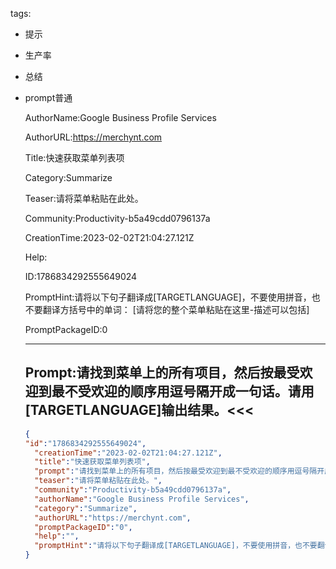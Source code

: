   tags: 
- 提示
- 生产率
- 总结
- prompt普通

  AuthorName:Google Business Profile Services

  AuthorURL:https://merchynt.com

  Title:快速获取菜单列表项

  Category:Summarize

  Teaser:请将菜单粘贴在此处。

  Community:Productivity-b5a49cdd0796137a

  CreationTime:2023-02-02T21:04:27.121Z

  Help:

  ID:1786834292555649024

  PromptHint:请将以下句子翻译成[TARGETLANGUAGE]，不要使用拼音，也不要翻译方括号中的单词：
[请将您的整个菜单粘贴在这里-描述可以包括]

  PromptPackageID:0

  ---

  ## Prompt:请找到菜单上的所有项目，然后按最受欢迎到最不受欢迎的顺序用逗号隔开成一句话。请用[TARGETLANGUAGE]输出结果。<<<

  ```json
  {
  "id":"1786834292555649024",
    "creationTime":"2023-02-02T21:04:27.121Z",
    "title":"快速获取菜单列表项",
    "prompt":"请找到菜单上的所有项目，然后按最受欢迎到最不受欢迎的顺序用逗号隔开成一句话。请用[TARGETLANGUAGE]输出结果。<<<",
    "teaser":"请将菜单粘贴在此处。",
    "community":"Productivity-b5a49cdd0796137a",
    "authorName":"Google Business Profile Services",
    "category":"Summarize",
    "authorURL":"https://merchynt.com",
    "promptPackageID":"0",
    "help":"",
    "promptHint":"请将以下句子翻译成[TARGETLANGUAGE]，不要使用拼音，也不要翻译方括号中的单词：\n[请将您的整个菜单粘贴在这里-描述可以包括]"
  }
  ```
